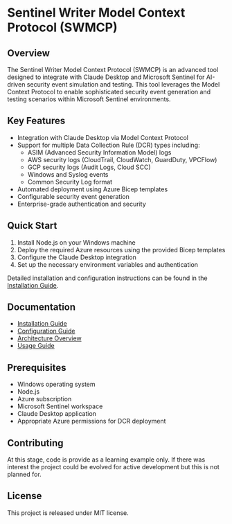 # Sentinel Writer Model Context Protocol (SWMCP)

## Overview

The Sentinel Writer Model Context Protocol (SWMCP) is an advanced tool designed to integrate with Claude Desktop and Microsoft Sentinel for AI-driven security event simulation and testing. This tool leverages the Model Context Protocol to enable sophisticated security event generation and testing scenarios within Microsoft Sentinel environments.

## Key Features

- Integration with Claude Desktop via Model Context Protocol
- Support for multiple Data Collection Rule (DCR) types including:
  - ASIM (Advanced Security Information Model) logs
  - AWS security logs (CloudTrail, CloudWatch, GuardDuty, VPCFlow)
  - GCP security logs (Audit Logs, Cloud SCC)
  - Windows and Syslog events
  - Common Security Log format
- Automated deployment using Azure Bicep templates
- Configurable security event generation
- Enterprise-grade authentication and security

## Quick Start

1. Install Node.js on your Windows machine
2. Deploy the required Azure resources using the provided Bicep templates
3. Configure the Claude Desktop integration
4. Set up the necessary environment variables and authentication

Detailed installation and configuration instructions can be found in the [Installation Guide](docs/installation.md).

## Documentation

- [Installation Guide](docs/installation.md)
- [Configuration Guide](docs/configuration.md)
- [Architecture Overview](docs/architecture.md)
- [Usage Guide](docs/usage.md)

## Prerequisites

- Windows operating system
- Node.js
- Azure subscription
- Microsoft Sentinel workspace
- Claude Desktop application
- Appropriate Azure permissions for DCR deployment

## Contributing

At this stage, code is provide as a learning example only.  If there was interest the project could be evolved for active development but this is not planned for.

## License

This project is released under MIT license.

# 
